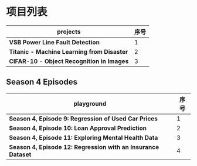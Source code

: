 # 项目列表

|              projects                       | 序号 |
| --------------------------------------------- | ---- |
| **VSB Power Line Fault Detection**           | 1    |
| **Titanic - Machine Learning from Disaster** | 2    |
| **CIFAR-10 - Object Recognition in Images**  | 3    |

## Season 4 Episodes
|          playground                        | 序号|
| --------------------------------------------- | ---- |
| **Season 4, Episode 9: Regression of Used Car Prices** | 1    |
| **Season 4, Episode 10: Loan Approval Prediction** | 2    |
| **Season 4, Episode 11: Exploring Mental Health Data** | 3    |
| **Season 4, Episode 12: Regression with an Insurance Dataset** | 4    |
